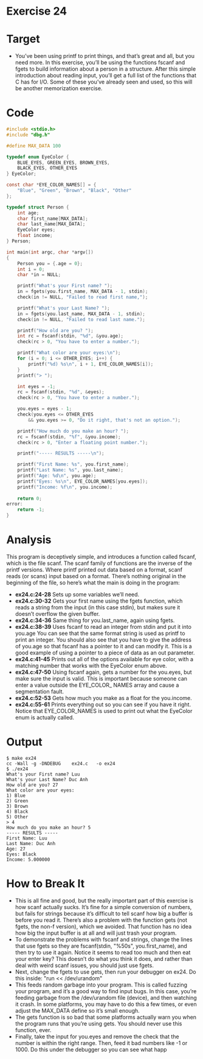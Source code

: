 Exercise 24
=


Target
=

- You’ve been using printf to print things, and that’s great and all, but you need more. In this exercise, you’ll be using the functions fscanf and fgets to build information about a person in a structure. After this simple introduction about reading input, you’ll get a full list of the functions that C has for I/O. Some of these you’ve already seen and used, so this will be another memorization exercise.

Code
=
```c
#include <stdio.h>
#include "dbg.h"

#define MAX_DATA 100

typedef enum EyeColor {
    BLUE_EYES, GREEN_EYES, BROWN_EYES,
    BLACK_EYES, OTHER_EYES
} EyeColor;

const char *EYE_COLOR_NAMES[] = {
    "Blue", "Green", "Brown", "Black", "Other"
};

typedef struct Person {
    int age;
    char first_name[MAX_DATA];
    char last_name[MAX_DATA];
    EyeColor eyes;
    float income;
} Person;

int main(int argc, char *argv[])
{
    Person you = {.age = 0};
    int i = 0;
    char *in = NULL;

    printf("What's your First name? ");
    in = fgets(you.first_name, MAX_DATA - 1, stdin);
    check(in != NULL, "Failed to read first name,");

    printf("What's your Last Name? ");
    in = fgets(you.last_name, MAX_DATA - 1, stdin);
    check(in != NULL, "Failed to read last name.");

    printf("How old are you? ");
    int rc = fscanf(stdin, "%d", &you.age);
    check(rc > 0, "You have to enter a number.");

    printf("What color are your eyes:\n");
    for (i = 0; i <= OTHER_EYES; i++) {
        printf("%d) %s\n", i + 1, EYE_COLOR_NAMES[i]);
    }
    printf("> ");

    int eyes = -1;
    rc = fscanf(stdin, "%d", &eyes);
    check(rc > 0, "You have to enter a number.");

    you.eyes = eyes - 1;
    check(you.eyes <= OTHER_EYES 
        && you.eyes >= 0, "Do it right, that's not an option.");

    printf("How much do you make an hour? ");
    rc = fscanf(stdin, "%f", &you.income);
    check(rc > 0, "Enter a floating point number.");

    printf("----- RESULTS -----\n");

    printf("First Name: %s", you.first_name);
    printf("Last Name: %s", you.last_name);
    printf("Age: %d\n", you.age);
    printf("Eyes: %s\n", EYE_COLOR_NAMES[you.eyes]);
    printf("Income: %f\n", you.income);
    
    return 0;
error:
    return -1;
}
```

Analysis
=

This program is deceptively simple, and introduces a function called fscanf, which is the file scanf. The scanf family of functions are the inverse of the printf versions. Where printf printed out data based on a format, scanf reads (or scans) input based on a format. There’s nothing original in the beginning of the file, so here’s what the main is doing in the program:
- **ex24.c:24-28** Sets up some variables we’ll need.
- **ex24.c:30-32** Gets your first name using the fgets function, which reads a string from the input (in this case stdin), but makes sure it doesn’t overflow the given buffer.
- **ex24.c:34-36** Same thing for you.last_name, again using fgets.
- **ex24.c:38-39** Uses fscanf to read an integer from stdin and put it into you.age You can see that the same format string is used as printf to print an integer. You should also see that you have to give the address of you.age so that fscanf has a pointer to it and can modify it. This is a good example of using a pointer to a piece of data as an out parameter.
- **ex24.c:41-45** Prints out all of the options available for eye color, with a matching number that works with the EyeColor enum above.
- **ex24.c:47-50** Using fscanf again, gets a number for the you.eyes, but make sure the input is valid. This is important because someone can enter a value outside the EYE_COLOR_ NAMES array and cause a segmentation fault.
- **ex24.c:52-53** Gets how much you make as a float for the you.income.
- **ex24.c:55-61** Prints everything out so you can see if you have it right. Notice that EYE_COLOR_NAMES is used to print out what the EyeColor enum is actually called.


Output
=

```console
$ make ex24
cc -Wall -g -DNDEBUG    ex24.c   -o ex24
$ ./ex24
What's your First name? Luu
What's your Last Name? Duc Anh
How old are you? 27
What color are your eyes:
1) Blue
2) Green
3) Brown
4) Black
5) Other
> 4
How much do you make an hour? 5
----- RESULTS -----
First Name: Luu
Last Name: Duc Anh
Age: 27
Eyes: Black
Income: 5.000000
```

How to Break It
=

- This is all fine and good, but the really important part of this exercise is how scanf actually sucks.
It’s fine for a simple conversion of numbers, but fails for strings because it’s difficult to tell scanf
how big a buffer is before you read it. There’s also a problem with the function gets (not fgets,
the non-f version), which we avoided. That function has no idea how big the input buffer is at all and
will just trash your program.
- To demonstrate the problems with fscanf and strings, change the lines that use fgets so they are
fscanf(stdin, "%50s", you.first_name), and then try to use it again. Notice it seems to
read too much and then eat your enter key? This doesn’t do what you think it does, and rather than
deal with weird scanf issues, you should just use fgets.
- Next, change the fgets to use gets, then run your debugger on ex24. Do this inside:
"run << /dev/urandom"
- This feeds random garbage into your program. This is called fuzzing your program, and it’s a good
way to find input bugs. In this case, you’re feeding garbage from the /dev/urandom file (device),
and then watching it crash. In some platforms, you may have to do this a few times, or even adjust the
MAX_DATA define so it’s small enough.
- The gets function is so bad that some platforms actually warn you when the program runs that
you’re using gets. You should never use this function, ever.
- Finally, take the input for you.eyes and remove the check that the number is within the right range.
Then, feed it bad numbers like -1 or 1000. Do this under the debugger so you can see what happ